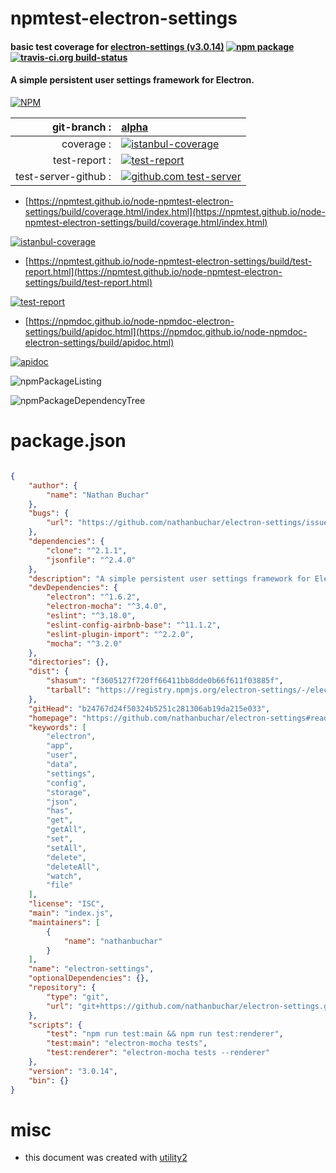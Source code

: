 # npmtest-electron-settings

#### basic test coverage for  [electron-settings (v3.0.14)](https://github.com/nathanbuchar/electron-settings#readme)  [![npm package](https://img.shields.io/npm/v/npmtest-electron-settings.svg?style=flat-square)](https://www.npmjs.org/package/npmtest-electron-settings) [![travis-ci.org build-status](https://api.travis-ci.org/npmtest/node-npmtest-electron-settings.svg)](https://travis-ci.org/npmtest/node-npmtest-electron-settings)

#### A simple persistent user settings framework for Electron.

[![NPM](https://nodei.co/npm/electron-settings.png?downloads=true&downloadRank=true&stars=true)](https://www.npmjs.com/package/electron-settings)

| git-branch : | [alpha](https://github.com/npmtest/node-npmtest-electron-settings/tree/alpha)|
|--:|:--|
| coverage : | [![istanbul-coverage](https://npmtest.github.io/node-npmtest-electron-settings/build/coverage.badge.svg)](https://npmtest.github.io/node-npmtest-electron-settings/build/coverage.html/index.html)|
| test-report : | [![test-report](https://npmtest.github.io/node-npmtest-electron-settings/build/test-report.badge.svg)](https://npmtest.github.io/node-npmtest-electron-settings/build/test-report.html)|
| test-server-github : | [![github.com test-server](https://npmtest.github.io/node-npmtest-electron-settings/GitHub-Mark-32px.png)](https://npmtest.github.io/node-npmtest-electron-settings/build/app/index.html) | | build-artifacts : | [![build-artifacts](https://npmtest.github.io/node-npmtest-electron-settings/glyphicons_144_folder_open.png)](https://github.com/npmtest/node-npmtest-electron-settings/tree/gh-pages/build)|

- [https://npmtest.github.io/node-npmtest-electron-settings/build/coverage.html/index.html](https://npmtest.github.io/node-npmtest-electron-settings/build/coverage.html/index.html)

[![istanbul-coverage](https://npmtest.github.io/node-npmtest-electron-settings/build/screenCapture.buildCi.browser.%252Ftmp%252Fbuild%252Fcoverage.lib.html.png)](https://npmtest.github.io/node-npmtest-electron-settings/build/coverage.html/index.html)

- [https://npmtest.github.io/node-npmtest-electron-settings/build/test-report.html](https://npmtest.github.io/node-npmtest-electron-settings/build/test-report.html)

[![test-report](https://npmtest.github.io/node-npmtest-electron-settings/build/screenCapture.buildCi.browser.%252Ftmp%252Fbuild%252Ftest-report.html.png)](https://npmtest.github.io/node-npmtest-electron-settings/build/test-report.html)

- [https://npmdoc.github.io/node-npmdoc-electron-settings/build/apidoc.html](https://npmdoc.github.io/node-npmdoc-electron-settings/build/apidoc.html)

[![apidoc](https://npmdoc.github.io/node-npmdoc-electron-settings/build/screenCapture.buildCi.browser.%252Ftmp%252Fbuild%252Fapidoc.html.png)](https://npmdoc.github.io/node-npmdoc-electron-settings/build/apidoc.html)

![npmPackageListing](https://npmtest.github.io/node-npmtest-electron-settings/build/screenCapture.npmPackageListing.svg)

![npmPackageDependencyTree](https://npmtest.github.io/node-npmtest-electron-settings/build/screenCapture.npmPackageDependencyTree.svg)



# package.json

```json

{
    "author": {
        "name": "Nathan Buchar"
    },
    "bugs": {
        "url": "https://github.com/nathanbuchar/electron-settings/issues"
    },
    "dependencies": {
        "clone": "^2.1.1",
        "jsonfile": "^2.4.0"
    },
    "description": "A simple persistent user settings framework for Electron.",
    "devDependencies": {
        "electron": "^1.6.2",
        "electron-mocha": "^3.4.0",
        "eslint": "^3.18.0",
        "eslint-config-airbnb-base": "^11.1.2",
        "eslint-plugin-import": "^2.2.0",
        "mocha": "^3.2.0"
    },
    "directories": {},
    "dist": {
        "shasum": "f3605127f720ff66411bb8dde0b66f611f03885f",
        "tarball": "https://registry.npmjs.org/electron-settings/-/electron-settings-3.0.14.tgz"
    },
    "gitHead": "b24767d24f50324b5251c281306ab19da215e033",
    "homepage": "https://github.com/nathanbuchar/electron-settings#readme",
    "keywords": [
        "electron",
        "app",
        "user",
        "data",
        "settings",
        "config",
        "storage",
        "json",
        "has",
        "get",
        "getAll",
        "set",
        "setAll",
        "delete",
        "deleteAll",
        "watch",
        "file"
    ],
    "license": "ISC",
    "main": "index.js",
    "maintainers": [
        {
            "name": "nathanbuchar"
        }
    ],
    "name": "electron-settings",
    "optionalDependencies": {},
    "repository": {
        "type": "git",
        "url": "git+https://github.com/nathanbuchar/electron-settings.git"
    },
    "scripts": {
        "test": "npm run test:main && npm run test:renderer",
        "test:main": "electron-mocha tests",
        "test:renderer": "electron-mocha tests --renderer"
    },
    "version": "3.0.14",
    "bin": {}
}
```



# misc
- this document was created with [utility2](https://github.com/kaizhu256/node-utility2)
